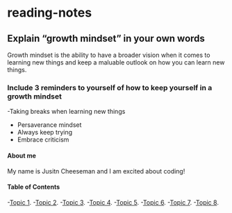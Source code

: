 # reading-notes

## Explain “growth mindset” in your own words
Growth mindset is the ability to have a broader vision when it comes to learning new things and keep a maluable outlook on how you can learn new things.

### Include 3 reminders to yourself of how to keep yourself in a growth mindset
-Taking breaks when learning new things
- Persaverance mindset
- Always keep trying
- Embrace criticism
  
#### About me
My name is Jusitn Cheeseman and I am excited about coding!

#### Table of Contents
-[Topic 1](example1.md).
-[Topic 2](example1.md).
-[Topic 3](example1.md).
-[Topic 4](example1.md).
-[Topic 5](example1.md).
-[Topic 6](example1.md).
-[Topic 7](example1.md).
-[Topic 8](example1.md).
